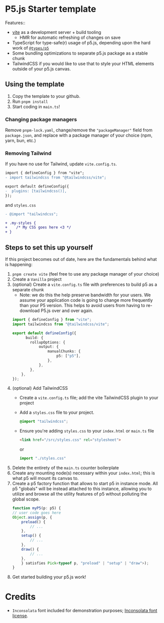 # P5.js Starter template

Features::
- [vite](https://vite.dev/) as a development server + build tooling
    - HMR for automatic refreshing of changes on save
- TypeScript for type-safe(r) usage of p5.js, depending upon the hard work of [`@types/p5`](https://www.npmjs.com/package/@types/p5)
- Some bundling optimizations to separate p5.js package as a stable chunk
- TailwindCSS if you would like to use that to style your HTML elements outside of your p5.js canvas.

## Using the template

1. Copy the template to your github.
1. Run `pnpm install`
1. Start coding in `main.ts`!

### Changing package managers

Remove `pnpm-lock.yaml`, change/remove the `"packageManager"` field from `package.json`, and replace with a package manager of your choice (npm, yarn, bun, etc.)

### Removing Tailwind

If you have no use for Tailwind, update `vite.config.ts`.

```diff
import { defineConfig } from "vite";
- import tailwindcss from "@tailwindcss/vite";

export default defineConfig({
-  plugins: [tailwindcss()],
});
```

and `styles.css`

```diff
- @import "tailwindcss";

+ .my-styles {
+    /* My CSS goes here <3 */
+ }
```

## Steps to set this up yourself

If this project becomes out of date, here are the fundamentals behind what is happening:

1. `pnpm create vite` (feel free to use any package manager of your choice)
1. Create a `Vanilla` project
1. (optional) Create a `vite.config.ts` file with preferences to build p5 as a separate chunk
    - Note: we do this the help preserve bandwidth for your users. We assume your application code is going to change more frequently than your P5 version. This helps to avoid users from having to re-download P5.js over and over again.
    ```ts
    import { defineConfig } from "vite";
    import tailwindcss from "@tailwindcss/vite";

    export default defineConfig({
          build: {
            rollupOptions: {
                output: {
                    manualChunks: {
                        p5: ["p5"],
                    },
                },
            },
        },
    });
    ```
1. (optional) Add TailwindCSS
    - Create a `vite.config.ts` file; add the vite TailwindCSS plugin to your project
    - Add a `styles.css` file to your project.
        ```css
        @import "tailwindcss";
        ```
    - Ensure you're adding `styles.css` to your `index.html` or `main.ts` file
        ```html
        <link href="/src/styles.css" rel="stylesheet">
        ```
        or

        ```ts
        import "./styles.css"
        ```
1. Delete the entirety of the `main.ts` counter boilerplate
1. Create any mounting node(s) necessary within your `index.html`; this is what p5 will mount its canvas to.
1. Create a p5 factory function that allows to start p5 in instance mode. All p5 "globals" will be instead attached to this instance, allowing you to utilize and browse all the utility features of p5 without polluting the global scope.
    ```ts
    function myP5(p: p5) {
    // user code goes here
    Object.assign(p, {
        preload() {
            // ...
        },
        setup() {
            // ...
        },
        draw() {
            // ...
        },
        } satisfies Pick<typeof p, "preload" | "setup" | "draw">);
    }
    ```
1. Get started building your p5.js work!

# Credits

* `Inconsolata` font included for demonstration purposes; [Inconsolata font license](https://www.fontsquirrel.com/license/Inconsolata).